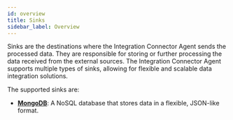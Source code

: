 ```yaml
---
id: overview
title: Sinks
sidebar_label: Overview
---
```




Sinks are the destinations where the Integration Connector Agent sends the processed data.
They are responsible for storing or further processing the data received from the external sources.
The Integration Connector Agent supports multiple types of sinks, allowing for flexible and scalable data integration solutions.

The supported sinks are:

- [**MongoDB**](/runtime_suite/integration-connector-agent/sinks/20_mongodb.md): A NoSQL database that stores data in a flexible, JSON-like format.
